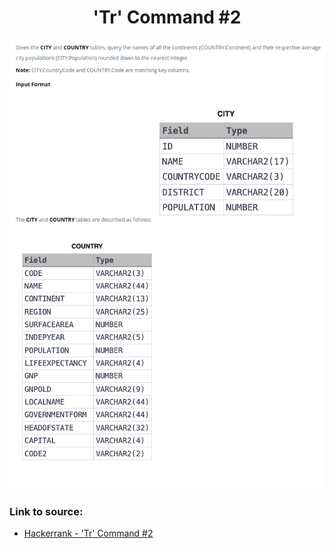 <h1 align="center">'Tr' Command #2</h1>

![alt text](https://github.com/matthew01lokiet/Github-repos-images/blob/main/Other/SQL/average_population_of_each_continent.png)

### Link to source: 
- <a href="https://www.hackerrank.com/challenges/text-processing-tr-2/problem">Hackerrank - 'Tr' Command #2</a>

